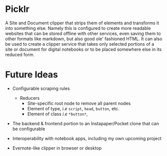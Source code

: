 Picklr
======

A Site and Document clipper that strips them of elements and transforms it into something else. Namely this is configured to create more readable websites that can be stored offline with other services, even saving them to other formats like markdown, but also good ole' fashioned HTML. It can also be used to create a clipper service that takes only selected portions of a site or document for digital notebooks or to be placed somewhere else in its reduced form.


Future Ideas
============

- Configurable scraping rules
    - Reducers
      - Site-specific root node to remove all parent nodes
      - Element of type, *i.e* `script`, `head`, `button`, etc.
      - Element of class *i.e* `*button*`, 

- The backend & frontend portion to an Instapaper/Pocket clone that can be configurable
- Interoperability with notebook apps, including my own upcoming project
- Evernote-like clipper in browser or desktop
